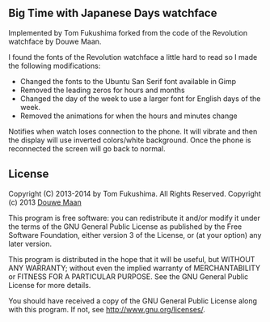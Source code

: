 ## Big Time with Japanese Days watchface


Implemented by Tom Fukushima forked from the code of the Revolution watchface by Douwe Maan.

I found the fonts of the Revolution watchface a little hard to read so I made the following modifications:
* Changed the fonts to the Ubuntu San Serif font available in Gimp
* Removed the leading zeros for hours and months
* Changed the day of the week to use a larger font for English days of the week.
* Removed the animations for when the hours and minutes change

Notifies when watch loses connection to the phone. It will vibrate and then the display will use inverted colors/white background. Once the phone is reconnected the screen will go back to normal.


## License
Copyright (C) 2013-2014 by Tom Fukushima. All Rights Reserved.
Copyright (c) 2013 [Douwe Maan](http://www.douwemaan.com/)

This program is free software: you can redistribute it and/or modify
it under the terms of the GNU General Public License as published by
the Free Software Foundation, either version 3 of the License, or
(at your option) any later version.

This program is distributed in the hope that it will be useful,
but WITHOUT ANY WARRANTY; without even the implied warranty of
MERCHANTABILITY or FITNESS FOR A PARTICULAR PURPOSE.  See the
GNU General Public License for more details.

You should have received a copy of the GNU General Public License
along with this program.  If not, see <http://www.gnu.org/licenses/>.
